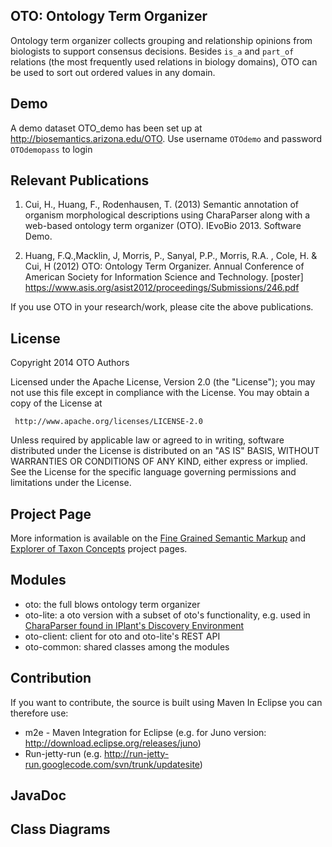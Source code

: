 OTO: Ontology Term Organizer
---------------------
Ontology term organizer collects grouping and relationship opinions from biologists to support consensus decisions. Besides `is_a` and `part_of` relations (the most frequently used relations in biology domains), OTO can be used to sort out ordered values in any domain. 

Demo
---------------------
A demo dataset OTO_demo has been set up at http://biosemantics.arizona.edu/OTO. Use username `OTOdemo` and password `OTOdemopass` to login

Relevant Publications 
---------------------

1. Cui, H., Huang, F., Rodenhausen, T. (2013) Semantic annotation of organism morphological descriptions using CharaParser along with a web-based ontology term organizer (OTO). IEvoBio 2013. Software Demo.

2. Huang, F.Q.,Macklin, J, Morris, P., Sanyal, P.P., Morris, R.A. , Cole, H. & Cui, H (2012) OTO: Ontology Term Organizer. Annual Conference of American Society for Information Science and Technology. [poster]
https://www.asis.org/asist2012/proceedings/Submissions/246.pdf

If you use OTO in your research/work, please cite the above publications.

License
-------

   Copyright 2014 OTO Authors

   Licensed under the Apache License, Version 2.0 (the "License");
   you may not use this file except in compliance with the License.
   You may obtain a copy of the License at

     http://www.apache.org/licenses/LICENSE-2.0

   Unless required by applicable law or agreed to in writing, software
   distributed under the License is distributed on an "AS IS" BASIS,
   WITHOUT WARRANTIES OR CONDITIONS OF ANY KIND, either express or implied.
   See the License for the specific language governing permissions and
   limitations under the License.


Project Page
----------
More information is available on the <a href="https://sites.google.com/site/biosemanticsproject/">Fine Grained Semantic Markup</a> and <a href="http://www.etc-project.org">Explorer of Taxon Concepts</a> project pages.

Modules
---------
* oto: the full blows ontology term organizer
* oto-lite: a oto version with a subset of oto's functionality, e.g. used in <a href="https://pods.iplantcollaborative.org/wiki/display/DEapps/CharaParser+Learn">CharaParser found in IPlant's Discovery Environment</a>
* oto-client: client for oto and oto-lite's REST API
* oto-common: shared classes among the modules

Contribution
----------
If you want to contribute, the source is built using Maven
In Eclipse you can therefore use:
* m2e - Maven Integration for Eclipse (e.g. for Juno version: http://download.eclipse.org/releases/juno)
* Run-jetty-run (e.g. http://run-jetty-run.googlecode.com/svn/trunk/updatesite)

JavaDoc
----------

Class Diagrams
----------
